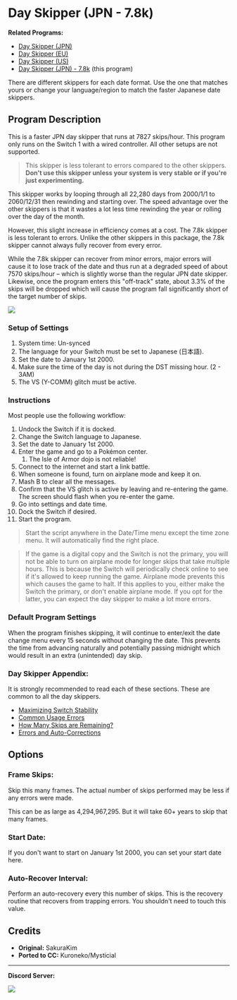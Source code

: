 # Day Skipper (JPN - 7.8k)

**Related Programs:**

- [Day Skipper (JPN)](https://github.com/PokemonAutomation/ComputerControl/blob/master/Wiki/Programs/PokemonSwSh/DaySkipperJPN.md)
- [Day Skipper (EU)](https://github.com/PokemonAutomation/ComputerControl/blob/master/Wiki/Programs/PokemonSwSh/DaySkipperEU.md)
- [Day Skipper (US)](https://github.com/PokemonAutomation/ComputerControl/blob/master/Wiki/Programs/PokemonSwSh/DaySkipperUS.md)
- [Day Skipper (JPN) - 7.8k](https://github.com/PokemonAutomation/ComputerControl/blob/master/Wiki/Programs/PokemonSwSh/DaySkipperJPN-7.8k.md) (this program)

There are different skippers for each date format. Use the one that matches yours or change your language/region to match the faster Japanese date skippers.


## Program Description

This is a faster JPN day skipper that runs at 7827 skips/hour. This program only runs on the Switch 1 with a wired controller. All other setups are not supported.

> This skipper is less tolerant to errors compared to the other skippers. **Don't use this skipper unless your system is very stable or if you're just experimenting.**

This skipper works by looping through all 22,280 days from 2000/1/1 to 2060/12/31 then rewinding and starting over. The speed advantage over the other skippers is that it wastes a lot less time rewinding the year or rolling over the day of the month.

However, this slight increase in efficiency comes at a cost. The 7.8k skipper is less tolerant to errors. Unlike the other skippers in this package, the 7.8k skipper cannot always fully recover from every error.

While the 7.8k skipper can recover from minor errors, major errors will cause it to lose track of the date and thus run at a degraded speed of about 7570 skips/hour – which is slightly worse than the regular JPN date skipper. Likewise, once the program enters this "off-track" state, about 3.3% of the skips will be dropped which will cause the program fall significantly short of the target number of skips.

<img src="../images/DaySkipperJPN-7.8k-0.png">

### Setup of Settings

1. System time: Un-synced
2. The language for your Switch must be set to Japanese (日本語).
3. Set the date to January 1st 2000.
3. Make sure the time of the day is not during the DST missing hour. (2 - 3AM)
4. The VS (Y-COMM) glitch must be active.

### Instructions

Most people use the following workflow:

1. Undock the Switch if it is docked.
2. Change the Switch language to Japanese.
3. Set the date to January 1st 2000.
4. Enter the game and go to a Pokémon center.
   1. The Isle of Armor dojo is not reliable!
5. Connect to the internet and start a link battle.
6. When someone is found, turn on airplane mode and keep it on.
7. Mash B to clear all the messages.
8. Confirm that the VS glitch is active by leaving and re-entering the game. The screen should flash when you re-enter the game.
9. Go into settings and date time.
10. Dock the Switch if desired.
11. Start the program.

   > Start the script anywhere in the Date/Time menu except the time zone menu. It will automatically find the right place.

   > If the game is a digital copy and the Switch is not the primary, you will not be able to turn on airplane mode for longer skips that take multiple hours. This is because the Switch will periodically check online to see if it's allowed to keep running the game. Airplane mode prevents this which causes the game to halt.
   > If this applies to you, either make the Switch the primary, or don't enable airplane mode. If you opt for the latter, you can expect the day skipper to make a lot more errors.

### Default Program Settings

When the program finishes skipping, it will continue to enter/exit the date change menu every 15 seconds without changing the date. This prevents the time from advancing naturally and potentially passing midnight which would result in an extra (unintended) day skip.

### Day Skipper Appendix:

It is strongly recommended to read each of these sections. These are common to all the day skippers.

- [Maximizing Switch Stability](https://github.com/PokemonAutomation/Microcontroller/blob/master/Wiki/Programs/NintendoSwitch/SwitchStability.md)
- [Common Usage Errors](https://github.com/PokemonAutomation/Microcontroller/blob/master/Wiki/Programs/PokemonSwSh/DaySkippers.md#common-usage-errors#common-usage-errors)
- [How Many Skips are Remaining?](https://github.com/PokemonAutomation/Microcontroller/blob/master/Wiki/Programs/PokemonSwSh/DaySkippers.md#common-usage-errors#how-many-skips-are-remaining)
- [Errors and Auto-Corrections](https://github.com/PokemonAutomation/Microcontroller/blob/master/Wiki/Programs/PokemonSwSh/DaySkippers.md#common-usage-errors#errors-and-auto-corrections)


## Options

### Frame Skips: 
Skip this many frames. The actual number of skips performed may be less if any errors were made.

This can be as large as 4,294,967,295. But it will take 60+ years to skip that many frames.

### Start Date:

If you don't want to start on January 1st 2000, you can set your start date here.

### Auto-Recover Interval:

Perform an auto-recovery every this number of skips. This is the recovery routine that recovers from trapping errors. You shouldn't need to touch this value.


## Credits

- **Original:** SakuraKim
- **Ported to CC:** Kuroneko/Mysticial



<hr>

**Discord Server:** 

[<img src="https://canary.discordapp.com/api/guilds/695809740428673034/widget.png?style=banner2">](https://discord.gg/cQ4gWxN)


